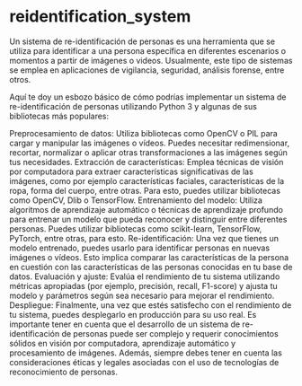 ﻿# reidentification_system
Un sistema de re-identificación de personas es una herramienta que se utiliza para identificar a una persona específica en diferentes escenarios o momentos a partir de imágenes o videos. Usualmente, este tipo de sistemas se emplea en aplicaciones de vigilancia, seguridad, análisis forense, entre otros.

Aquí te doy un esbozo básico de cómo podrías implementar un sistema de re-identificación de personas utilizando Python 3 y algunas de sus bibliotecas más populares:

Preprocesamiento de datos: Utiliza bibliotecas como OpenCV o PIL para cargar y manipular las imágenes o vídeos. Puedes necesitar redimensionar, recortar, normalizar o aplicar otras transformaciones a las imágenes según tus necesidades.
Extracción de características: Emplea técnicas de visión por computadora para extraer características significativas de las imágenes, como por ejemplo características faciales, características de la ropa, forma del cuerpo, entre otras. Para esto, puedes utilizar bibliotecas como OpenCV, Dlib o TensorFlow.
Entrenamiento del modelo: Utiliza algoritmos de aprendizaje automático o técnicas de aprendizaje profundo para entrenar un modelo que pueda reconocer y distinguir entre diferentes personas. Puedes utilizar bibliotecas como scikit-learn, TensorFlow, PyTorch, entre otras, para esto.
Re-identificación: Una vez que tienes un modelo entrenado, puedes usarlo para identificar personas en nuevas imágenes o vídeos. Esto implica comparar las características de la persona en cuestión con las características de las personas conocidas en tu base de datos.
Evaluación y ajuste: Evalúa el rendimiento de tu sistema utilizando métricas apropiadas (por ejemplo, precisión, recall, F1-score) y ajusta tu modelo y parámetros según sea necesario para mejorar el rendimiento.
Despliegue: Finalmente, una vez que estés satisfecho con el rendimiento de tu sistema, puedes desplegarlo en producción para su uso real.
Es importante tener en cuenta que el desarrollo de un sistema de re-identificación de personas puede ser complejo y requerir conocimientos sólidos en visión por computadora, aprendizaje automático y procesamiento de imágenes. Además, siempre debes tener en cuenta las consideraciones éticas y legales asociadas con el uso de tecnologías de reconocimiento de personas.
